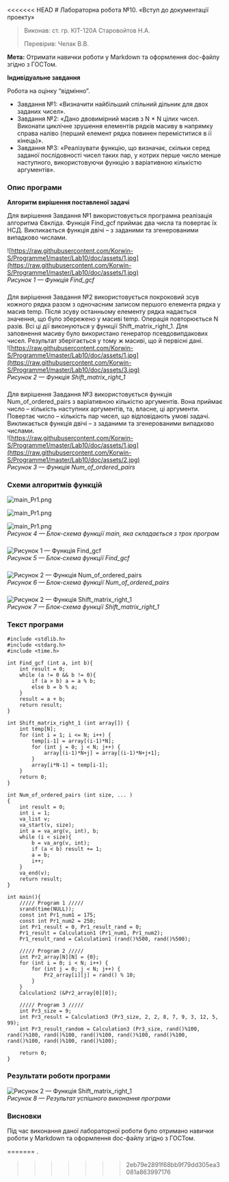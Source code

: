 <<<<<<< HEAD
﻿# Лабораторна робота №10. «Вступ до документації проекту»
> Виконав: ст. гр. КІТ-120А Cтаровойтов Н.А.
>
> Перевірив: Челак В.В.

**Мета:** Отримати навички роботи у Markdown та оформлення doc-файлу
згідно з ГОСТом.

**Індивідуальне завдання**  
  
Робота на оцінку “відмінно”.
* Завдання №1: «Визначити найбільший спільний дільник для двох заданих чисел».
* Завдання №2: «Дано двовимірний масив з N \* N цілих чисел. Виконати циклічне зрушення елементів рядків масиву в напрямку справа наліво (перший елемент рядка повинен переміститися в ії кінець)».
* Завдання №3: «Реалізувати функцію, що визначає, скільки серед заданої послідовності чисел таких пар, у котрих перше число менше наступного, використовуючи функцію з варіативною кількістю аргументів».

### Опис програми

**Алгоритм вирішення поставленої задачі**  
  
Для вирішення Завдання №1 використовується програмна реалізація
алгоритма Євкліда. Функція Find_gcf приймає два числа та повертає їх НСД. Викликається функція двічі – з заданими та згенерованими випадково числами.

![https://raw.githubusercontent.com/Korwin-S/Programme1/master/Lab10/doc/assets/1.jpg](https://raw.githubusercontent.com/Korwin-S/Programme1/master/Lab10/doc/assets/1.jpg)  
*Рисунок 1 — Функція Find_gcf*  
###
###
Для вирішення Завдання №2 використовується покроковий зсув кожного рядка разом з одночасним записом першого елемента рядка у масив temp. Після зсуву останньому елементу рядка надається значення, що було збережено у масиві temp. Операція повторюється N разів. 
Всі ці дії виконуються у функції Shift_matrix_right_1. Для заповнення масиву було використано генератор псевдовипдакових чисел. Результат зберігається у тому ж масиві, що й первісні дані.  
![https://raw.githubusercontent.com/Korwin-S/Programme1/master/Lab10/doc/assets/1.jpg](https://raw.githubusercontent.com/Korwin-S/Programme1/master/Lab10/doc/assets/3.jpg)  
*Рисунок 2 — Функція Shift_matrix_right_1*  
###
###
Для вирішення Завдання №3 використовується функція
Num_of_ordered_pairs з варіативною кількістю аргументів. Вона приймає число – кількість наступних аргументів, та, власне, ці аргументи. Повертає число – кількість пар чисел, що відповідають умові задачі.
Викликається функція двічі – з заданими та згенерованими випадково числами.  
![https://raw.githubusercontent.com/Korwin-S/Programme1/master/Lab10/doc/assets/1.jpg](https://raw.githubusercontent.com/Korwin-S/Programme1/master/Lab10/doc/assets/2.jpg)  
*Рисунок 3 — Функція Num_of_ordered_pairs*  


### Схеми алгоритмів функцій
![main_Pr1.png](https://raw.githubusercontent.com/Korwin-S/Programme1/master/Lab09/doc/assets/main_Pr1.png)  

![main_Pr1.png](https://raw.githubusercontent.com/Korwin-S/Programme1/master/Lab09/doc/assets/main_Pr2.png)  

![main_Pr1.png](https://raw.githubusercontent.com/Korwin-S/Programme1/master/Lab09/doc/assets/main_Pr3.png)  
*Рисунок 4 — Блок-схема функції main, яка складається з трох програм*  
###  
###  
###  
###  
![Рисунок 1 — Функція Find_gcf](https://raw.githubusercontent.com/Korwin-S/Programme1/master/Lab09/doc/assets/Find_gcf.png)  
*Рисунок 5 — Блок-схема функції Find_gcf*  
###  
###  
###  
###  

![Рисунок 2 — Функція Num_of_ordered_pairs](https://raw.githubusercontent.com/Korwin-S/Programme1/master/Lab09/doc/assets/Num_of_ordered_pairs.png)  
*Рисунок 6 — Блок-схема функції Num_of_ordered_pairs*  
###  
###  
###  
###  
![Рисунок 2 — Функція Shift_matrix_right_1](https://raw.githubusercontent.com/Korwin-S/Programme1/master/Lab09/doc/assets/Shift_matrix_right_1.png)  
*Рисунок 7 — Блок-схема функції Shift_matrix_right_1*  
###  
###  
###  
###  

### Текст програми
```
#include <stdlib.h>
#include <stdarg.h>
#include <time.h>

int Find_gcf (int a, int b){
    int result = 0;
    while (a != 0 && b != 0){
        if (a > b) a = a % b;
        else b = b % a;
    }
    result = a + b;
    return result;
}

int Shift_matrix_right_1 (int array[]) {
    int temp[N];
    for (int i = 1; i <= N; i++) {
        temp[i-1] = array[(i-1)*N];
        for (int j = 0; j < N; j++) {
            array[(i-1)*N+j] = array[(i-1)*N+j+1];
        }
        array[i*N-1] = temp[i-1];
    }
    return 0;
}

int Num_of_ordered_pairs (int size, ... )
{
    int result = 0;
    int i = 1;
    va_list v;
    va_start(v, size);
    int a = va_arg(v, int), b;
    while (i < size){
        b = va_arg(v, int);
        if (a < b) result += 1;
        a = b;
        i++;
    }
    va_end(v);
    return result;
}

int main(){
    ///// Program 1 /////
    srand(time(NULL));
    const int Pr1_num1 = 175;
    const int Pr1_num2 = 250;
    int Pr1_result = 0, Pr1_result_rand = 0;
    Pr1_result = Calculation1 (Pr1_num1, Pr1_num2);
    Pr1_result_rand = Calculation1 (rand()%500, rand()%500);

    ///// Program 2 /////
    int Pr2_array[N][N] = {0};
    for (int i = 0; i < N; i++) {
        for (int j = 0; j < N; j++) {
            Pr2_array[i][j] = rand() % 10;
        }
    }
    Calculation2 (&Pr2_array[0][0]);

    ///// Program 3 /////
    int Pr3_size = 9;
    int Pr3_result = Calculation3 (Pr3_size, 2, 2, 8, 7, 9, 3, 12, 5, 99);
    int Pr3_result_random = Calculation3 (Pr3_size, rand()%100, rand()%100, rand()%100, rand()%100, rand()%100, rand()%100, rand()%100, rand()%100, rand()%100);

    return 0;
}

```
### Результати роботи програми

![Рисунок 2 — Функція Shift_matrix_right_1](https://raw.githubusercontent.com/Korwin-S/Programme1/master/Lab10/doc/assets/4.jpg)  
*Рисунок 8 — Результат успішного виконання програми*

### Висновки
Під час виконання даної лабораторної роботи було отримано навички роботи у Markdown та оформлення doc-файлу згідно з ГОСТом.

=======
 .
>>>>>>> 2eb79e2891f68bb9f79dd305ea3081a863997176
